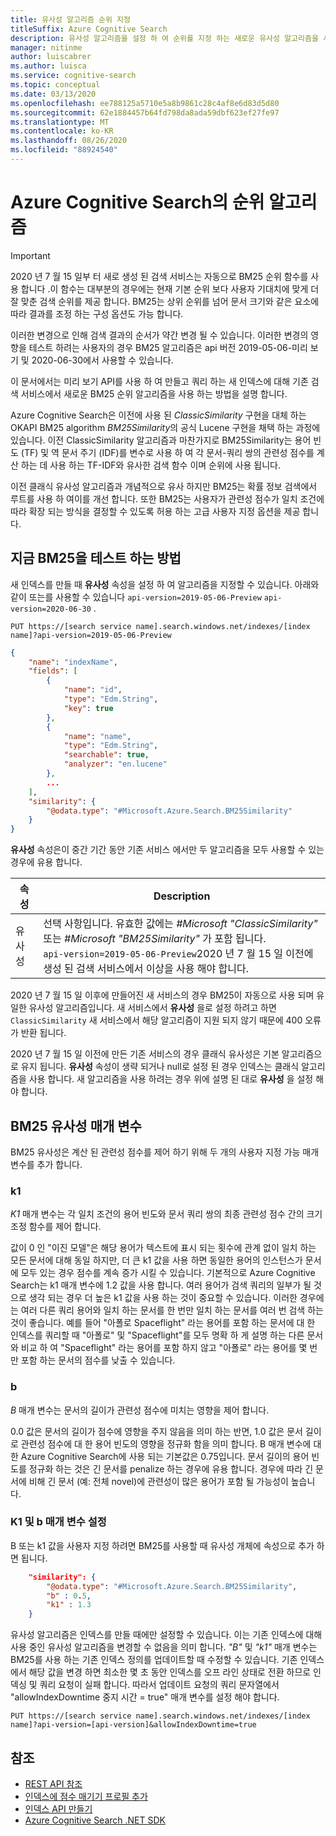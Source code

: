 ```yaml
---
title: 유사성 알고리즘 순위 지정
titleSuffix: Azure Cognitive Search
description: 유사성 알고리즘을 설정 하 여 순위를 지정 하는 새로운 유사성 알고리즘을 시도 하는 방법
manager: nitinme
author: luiscabrer
ms.author: luisca
ms.service: cognitive-search
ms.topic: conceptual
ms.date: 03/13/2020
ms.openlocfilehash: ee788125a5710e5a8b9861c28c4af8e6d83d5d80
ms.sourcegitcommit: 62e1884457b64fd798da8ada59dbf623ef27fe97
ms.translationtype: MT
ms.contentlocale: ko-KR
ms.lasthandoff: 08/26/2020
ms.locfileid: "88924540"
---
```

# <a name="ranking-algorithm-in-azure-cognitive-search"></a>Azure Cognitive Search의 순위 알고리즘

> [!IMPORTANT]
> 2020 년 7 월 15 일부 터 새로 생성 된 검색 서비스는 자동으로 BM25 순위 함수를 사용 합니다 .이 함수는 대부분의 경우에는 현재 기본 순위 보다 사용자 기대치에 맞게 더 잘 맞춘 검색 순위를 제공 합니다. BM25는 상위 순위를 넘어 문서 크기와 같은 요소에 따라 결과를 조정 하는 구성 옵션도 가능 합니다.  
>
> 이러한 변경으로 인해 검색 결과의 순서가 약간 변경 될 수 있습니다. 이러한 변경의 영향을 테스트 하려는 사용자의 경우 BM25 알고리즘은 api 버전 2019-05-06-미리 보기 및 2020-06-30에서 사용할 수 있습니다.  

이 문서에서는 미리 보기 API를 사용 하 여 만들고 쿼리 하는 새 인덱스에 대해 기존 검색 서비스에서 새로운 BM25 순위 알고리즘을 사용 하는 방법을 설명 합니다.

Azure Cognitive Search은 이전에 사용 된 *ClassicSimilarity* 구현을 대체 하는 OKAPI BM25 algorithm *BM25Similarity*의 공식 Lucene 구현을 채택 하는 과정에 있습니다. 이전 ClassicSimilarity 알고리즘과 마찬가지로 BM25Similarity는 용어 빈도 (TF) 및 역 문서 주기 (IDF)를 변수로 사용 하 여 각 문서-쿼리 쌍의 관련성 점수를 계산 하는 데 사용 하는 TF-IDF와 유사한 검색 함수 이며 순위에 사용 됩니다. 

이전 클래식 유사성 알고리즘과 개념적으로 유사 하지만 BM25는 확률 정보 검색에서 루트를 사용 하 여이를 개선 합니다. 또한 BM25는 사용자가 관련성 점수가 일치 조건에 따라 확장 되는 방식을 결정할 수 있도록 허용 하는 고급 사용자 지정 옵션을 제공 합니다.

## <a name="how-to-test-bm25-today"></a>지금 BM25을 테스트 하는 방법

새 인덱스를 만들 때 **유사성** 속성을 설정 하 여 알고리즘을 지정할 수 있습니다. 아래와 같이 또는를 사용할 수 있습니다 `api-version=2019-05-06-Preview` `api-version=2020-06-30` .

```
PUT https://[search service name].search.windows.net/indexes/[index name]?api-version=2019-05-06-Preview
```

```json  
{
    "name": "indexName",
    "fields": [
        {
            "name": "id",
            "type": "Edm.String",
            "key": true
        },
        {
            "name": "name",
            "type": "Edm.String",
            "searchable": true,
            "analyzer": "en.lucene"
        },
        ...
    ],
    "similarity": {
        "@odata.type": "#Microsoft.Azure.Search.BM25Similarity"
    }
}
```

**유사성** 속성은이 중간 기간 동안 기존 서비스 에서만 두 알고리즘을 모두 사용할 수 있는 경우에 유용 합니다. 

| 속성 | Description |
|----------|-------------|
| 유사성 | 선택 사항입니다. 유효한 값에는 *#Microsoft "ClassicSimilarity"* 또는 *#Microsoft "BM25Similarity"* 가 포함 됩니다. <br/> `api-version=2019-05-06-Preview`2020 년 7 월 15 일 이전에 생성 된 검색 서비스에서 이상을 사용 해야 합니다. |

2020 년 7 월 15 일 이후에 만들어진 새 서비스의 경우 BM25이 자동으로 사용 되며 유일한 유사성 알고리즘입니다. 새 서비스에서 **유사성** 을로 설정 하려고 하면 `ClassicSimilarity` 새 서비스에서 해당 알고리즘이 지원 되지 않기 때문에 400 오류가 반환 됩니다.

2020 년 7 월 15 일 이전에 만든 기존 서비스의 경우 클래식 유사성은 기본 알고리즘으로 유지 됩니다. **유사성** 속성이 생략 되거나 null로 설정 된 경우 인덱스는 클래식 알고리즘을 사용 합니다. 새 알고리즘을 사용 하려는 경우 위에 설명 된 대로 **유사성** 을 설정 해야 합니다.

## <a name="bm25-similarity-parameters"></a>BM25 유사성 매개 변수

BM25 유사성은 계산 된 관련성 점수를 제어 하기 위해 두 개의 사용자 지정 가능 매개 변수를 추가 합니다.

### <a name="k1"></a>k1

*K1* 매개 변수는 각 일치 조건의 용어 빈도와 문서 쿼리 쌍의 최종 관련성 점수 간의 크기 조정 함수를 제어 합니다.

값이 0 인 "이진 모델"은 해당 용어가 텍스트에 표시 되는 횟수에 관계 없이 일치 하는 모든 문서에 대해 동일 하지만, 더 큰 k1 값을 사용 하면 동일한 용어의 인스턴스가 문서에 모두 있는 경우 점수를 계속 증가 시킬 수 있습니다. 기본적으로 Azure Cognitive Search는 k1 매개 변수에 1.2 값을 사용 합니다. 여러 용어가 검색 쿼리의 일부가 될 것으로 생각 되는 경우 더 높은 k1 값을 사용 하는 것이 중요할 수 있습니다. 이러한 경우에는 여러 다른 쿼리 용어와 일치 하는 문서를 한 번만 일치 하는 문서를 여러 번 검색 하는 것이 좋습니다. 예를 들어 "아폴로 Spaceflight" 라는 용어를 포함 하는 문서에 대 한 인덱스를 쿼리할 때 "아폴로" 및 "Spaceflight"를 모두 명확 하 게 설명 하는 다른 문서와 비교 하 여 "Spaceflight" 라는 용어를 포함 하지 않고 "아폴로" 라는 용어를 몇 번만 포함 하는 문서의 점수를 낮출 수 있습니다. 
 
### <a name="b"></a>b

*B* 매개 변수는 문서의 길이가 관련성 점수에 미치는 영향을 제어 합니다.

0.0 값은 문서의 길이가 점수에 영향을 주지 않음을 의미 하는 반면, 1.0 값은 문서 길이로 관련성 점수에 대 한 용어 빈도의 영향을 정규화 함을 의미 합니다. B 매개 변수에 대 한 Azure Cognitive Search에 사용 되는 기본값은 0.75입니다. 문서 길이의 용어 빈도를 정규화 하는 것은 긴 문서를 penalize 하는 경우에 유용 합니다. 경우에 따라 긴 문서에 비해 긴 문서 (예: 전체 novel)에 관련성이 많은 용어가 포함 될 가능성이 높습니다.

### <a name="setting-k1-and-b-parameters"></a>K1 및 b 매개 변수 설정

B 또는 k1 값을 사용자 지정 하려면 BM25를 사용할 때 유사성 개체에 속성으로 추가 하면 됩니다.

```json
    "similarity": {
        "@odata.type": "#Microsoft.Azure.Search.BM25Similarity",
        "b" : 0.5,
        "k1" : 1.3
    }
```

유사성 알고리즘은 인덱스를 만들 때에만 설정할 수 있습니다. 이는 기존 인덱스에 대해 사용 중인 유사성 알고리즘을 변경할 수 없음을 의미 합니다. *"B"* 및 *"k1"* 매개 변수는 BM25를 사용 하는 기존 인덱스 정의를 업데이트할 때 수정할 수 있습니다. 기존 인덱스에서 해당 값을 변경 하면 최소한 몇 초 동안 인덱스를 오프 라인 상태로 전환 하므로 인덱싱 및 쿼리 요청이 실패 합니다. 따라서 업데이트 요청의 쿼리 문자열에서 "allowIndexDowntime 중지 시간 = true" 매개 변수를 설정 해야 합니다.

```http
PUT https://[search service name].search.windows.net/indexes/[index name]?api-version=[api-version]&allowIndexDowntime=true
```

## <a name="see-also"></a>참조  

+ [REST API 참조](/rest/api/searchservice/)   
+ [인덱스에 점수 매기기 프로필 추가](index-add-scoring-profiles.md)    
+ [인덱스 API 만들기](/rest/api/searchservice/create-index)   
+ [Azure Cognitive Search .NET SDK](/dotnet/api/overview/azure/search?view=azure-dotnet)